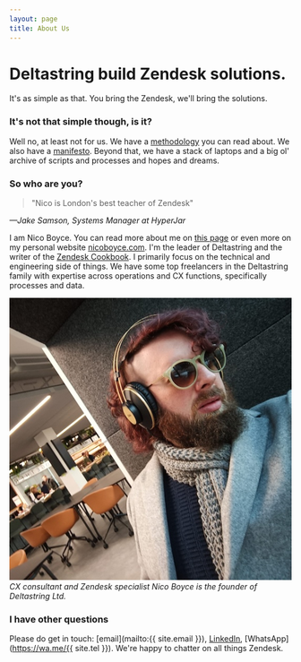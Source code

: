 ```yaml
---
layout: page
title: About Us
---
```


# Deltastring build Zendesk solutions.

It's as simple as that. You bring the Zendesk, we'll bring the solutions.

### It's not that simple though, is it?

Well no, at least not for us. We have a [methodology](https://deltastring.com/2024/05/22/unlock-zendesk-with-deltastring/) you can read about. We also have a [manifesto](https://deltastring.com/manifesto/). Beyond that, we have a stack of laptops and a big ol' archive of scripts and processes and hopes and dreams.

### So who are you?

>"Nico is London's best teacher of Zendesk" 

*—Jake Samson, Systems Manager at HyperJar*

I am Nico Boyce. You can read more about me on [this page](https://deltastring.com/nico/) or even more on my personal website [nicoboyce.com](https://nicoboyce.com). I'm the leader of Deltastring and the writer of the [Zendesk Cookbook](https://deltastring.com/2024/07/29/well-read/). I primarily focus on the technical and engineering side of things. We have some top freelancers in the Deltastring family with expertise across operations and CX functions, specifically processes and data.

![Nico Boyce, founder of Deltastring Ltd.](/public/img/nico-office.jpeg)
*CX consultant and Zendesk specialist Nico Boyce is the founder of Deltastring Ltd.*

### I have other questions

Please do get in touch: [email](mailto:{{ site.email }}), [LinkedIn](https://www.linkedin.com/in/nicoboyce/), [WhatsApp](https://wa.me/{{ site.tel }}). We're happy to chatter on all things Zendesk.